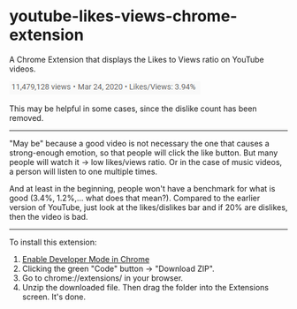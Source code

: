 # youtube-likes-views-chrome-extension
A Chrome Extension that displays the Likes to Views ratio on YouTube videos.

![](https://github.com/enchantmenttable/youtube-likes-views-chrome-extension/blob/master/screenshot.png)

This may be helpful in some cases, since the dislike count has been removed.

---

"May be" because a good video is not necessary the one that causes a strong-enough emotion, so that people will click the like button. But many people will watch it → low likes/views ratio. Or in the case of music videos, a person will listen to one multiple times.

And at least in the beginning, people won't have a benchmark for what is good (3.4%, 1.2%,... what does that mean?). Compared to the earlier version of YouTube, just look at the likes/dislikes bar and if 20% are dislikes, then the video is bad.

---

To install this extension:

1. [Enable Developer Mode in Chrome](https://developer.chrome.com/docs/extensions/mv2/faq/#:~:text=You%20can%20start%20by%20turning,a%20packaged%20extension%2C%20and%20more.)
2. Clicking the green "Code" button → "Download ZIP".
3. Go to chrome://extensions/ in your browser.
4. Unzip the downloaded file. Then drag the folder into the Extensions screen. It's done.
